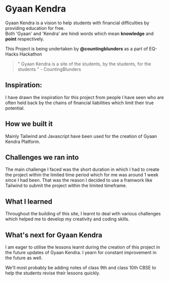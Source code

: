 # Gyaan Kendra
Gyaan Kendra is a vision to help students with financial difficulties by providing education for free. <br>
Both 'Gyaan' and 'Kendra' are hindi words which mean **knowledge** and **point** respectively.

This Project is being undertaken by **@countingblunders** as a part of EQ-Hacks Hackathon

> " Gyaan Kendra is a site of the students, by the students, for the students "   - CountingBlunders


## Inspiration:
I have drawn the inspiration for this project from people I have seen who are often held back by the chains of financial liabilities which limit their true potential.

## How we built it
Mainly Tailwind and Javascript have been used for the creation of Gyaan Kendra Platform.

## Challenges we ran into
The main challenge I faced was the short duration in which I had to create the project within the limited time period which for me was around 1 week  since I had been. That was the reason I decided to use a framwork like Tailwind to submit the project within the limited timeframe.

## What I learned
Throughout the building of this site, I learnt to deal with various challenges which helped me to develop my creativity and coding skills.

## What's next for Gyaan Kendra
I am eager to utilise the lessons learnt during the creation of this project in the future updates of Gyaan Kendra. I yearn for constant improvement in the future as well.

We'll most probably be adding notes of class 9th and class 10th CBSE to help the students revise their lessons quickly.